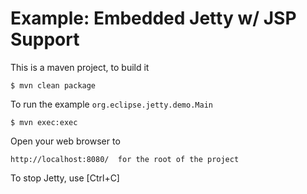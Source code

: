 Example: Embedded Jetty w/ JSP Support 
=====================================================
This is a maven project, to build it

    $ mvn clean package

To run the example `org.eclipse.jetty.demo.Main`

    $ mvn exec:exec

Open your web browser to

    http://localhost:8080/  for the root of the project

To stop Jetty, use [Ctrl+C]

